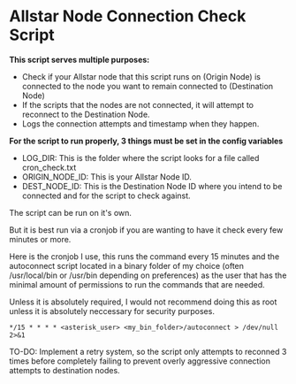 # Allstar Node Connection Check Script

**This script serves multiple purposes:**
- Check if your Allstar node that this script runs on (Origin Node) is connected to the node you want to remain connected to (Destination Node)
- If the scripts that the nodes are not connected, it will attempt to reconnect to the Destination Node.
- Logs the connection attempts and timestamp when they happen.

**For the script to run properly, 3 things must be set in the config variables**

- LOG_DIR: This is the folder where the script looks for a file called cron_check.txt
- ORIGIN_NODE_ID: This is your Allstar Node ID.
- DEST_NODE_ID: This is the Destination Node ID where you intend to be connected and for the script to check against.

The script can be run on it's own.

But it is best run via a cronjob if you are wanting to have it check every few minutes or more.

Here is the cronjob I use, this runs the command every 15 minutes and the autoconnect script located in a binary folder of my choice (often /usr/local/bin or /usr/bin depending on preferences) as the user that has the minimal amount of permissions to run the commands that are needed.

Unless it is absolutely required, I would not recommend doing this as root unless it is absolutely neccessary for security purposes.

```
*/15 * * * * <asterisk_user> <my_bin_folder>/autoconnect > /dev/null 2>&1
```

TO-DO:
Implement a retry system, so the script only attempts to reconned 3 times before completely failing to prevent overly aggressive connection attempts to destination nodes.
